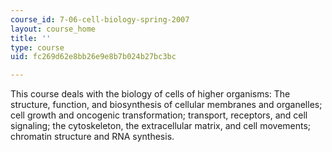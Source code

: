 ```yaml
---
course_id: 7-06-cell-biology-spring-2007
layout: course_home
title: ''
type: course
uid: fc269d62e8bb26e9e8b7b024b27bc3bc

---
```

This course deals with the biology of cells of higher organisms: The structure, function, and biosynthesis of cellular membranes and organelles; cell growth and oncogenic transformation; transport, receptors, and cell signaling; the cytoskeleton, the extracellular matrix, and cell movements; chromatin structure and RNA synthesis.
